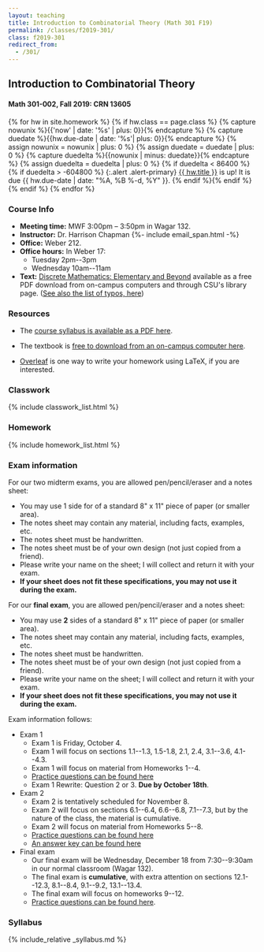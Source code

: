 ```yaml
---
layout: teaching
title: Introduction to Combinatorial Theory (Math 301 F19)
permalink: /classes/f2019-301/
class: f2019-301
redirect_from:
  - /301/
---
```


## Introduction to Combinatorial Theory
#### Math 301-002, Fall 2019: CRN 13605

{% for hw in site.homework %}
{% if hw.class == page.class %}
{% capture nowunix %}{{'now' | date: '%s' | plus: 0}}{% endcapture %}
{% capture duedate %}{{hw.due-date | date: '%s'| plus: 0}}{% endcapture %}
{% assign nowunix = nowunix | plus: 0 %}
{% assign duedate = duedate | plus: 0 %}
{% capture duedelta %}{{nowunix | minus: duedate}}{% endcapture %}
{% assign duedelta = duedelta | plus: 0 %}
{% if duedelta < 86400 %}{% if duedelta > -604800 %}
{:.alert .alert-primary}
<a class="alert-link" href="{{ hw.url }}">{{ hw.title }}</a> is up!
It is due {{ hw.due-date | date: "%A, %B %-d, %Y" }}.
{% endif %}{% endif %}{% endif %}
{% endfor %}

### Course Info
+ **Meeting time:** MWF 3:00pm &ndash; 3:50pm in Wagar 132.
+ **Instructor:** Dr. Harrison Chapman {%- include email_span.html -%}
+ **Office:** Weber 212.
+ **Office hours:** In Weber 17:
    + Tuesday 2pm--3pm
    + Wednesday 10am--11am
+ **Text:** [Discrete Mathematics: Elementary and Beyond](https://link.springer.com/10.1007/b97469) available as a free PDF download from on-campus computers and through CSU's library page. ([See also the list of typos, here](https://www.math.colostate.edu/~adams/teaching/TyposMath301.pdf))

### Resources

+   The [course syllabus is available as a PDF
    here](chapman_301_f19_syllabus.pdf).

+   The textbook is [free to download from an on-campus computer
    here](https://link.springer.com/10.1007/b97469).

+   [Overleaf](https://www.overleaf.com/) is one way to write your homework using LaTeX,
    if you are interested.
    
### Classwork

{% include classwork_list.html %}
  
### Homework

{% include homework_list.html %}

### Exam information

For our two midterm exams, you are allowed pen/pencil/eraser and a notes sheet:

+  You may use 1 side for of a standard 8" x 11" piece of paper (or smaller area).
+  The notes sheet may contain any material, including facts, examples, etc.
+  The notes sheet must be handwritten.
+  The notes sheet must be of your own design (not just copied from a friend).
+  Please write your name on the sheet; I will collect and return it with your exam.
+  **If your sheet does not fit these specifications, you may not use it during the exam.**

For our **final exam**, you are allowed pen/pencil/eraser and a notes sheet:

+  You may use **2** sides of a standard 8" x 11" piece of paper (or smaller area).
+  The notes sheet may contain any material, including facts, examples, etc.
+  The notes sheet must be handwritten.
+  The notes sheet must be of your own design (not just copied from a friend).
+  Please write your name on the sheet; I will collect and return it with your exam.
+  **If your sheet does not fit these specifications, you may not use it during the exam.**

Exam information follows:

+   Exam 1
    +  Exam 1 is Friday, October 4.
    +  Exam 1 will focus on sections 1.1--1.3, 1.5-1.8, 2.1, 2.4, 3.1--3.6, 4.1--4.3.
    +  Exam 1 will focus on material from Homeworks 1--4.
    +  [Practice questions can be found here](exams/exam1_practice.pdf)
    +  Exam 1 Rewrite: Question 2 or 3. **Due by October 18th**.
+   Exam 2
    +  Exam 2 is tentatively scheduled for November 8.
    +  Exam 2 will focus on sections 6.1--6.4, 6.6--6.8, 7.1--7.3, but by the nature of the class, the material is cumulative.
    +  Exam 2 will focus on material from Homeworks 5--8.
    +  [Practice questions can be found here](exams/exam2_practice.pdf)
    +  [An answer key can be found here](exams/exam2_practice_solns.pdf)
+   Final exam
    + Our final exam will be Wednesday, December 18 from 7:30--9:30am in our normal classroom (Wagar 132).
    + The final exam is **cumulative**, with extra attention on sections
      12.1--12.3, 8.1--8.4, 9.1--9.2, 13.1--13.4.
    + The final exam will focus on homeworks 9--12.
    + [Practice questions can be found here](exams/final_exam_practice.pdf).

### Syllabus

{% include_relative _syllabus.md %}
